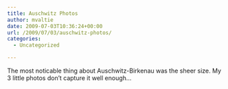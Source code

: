 ```yaml
---
title: Auschwitz Photos
author: mvaltie
date: 2009-07-03T10:36:24+00:00
url: /2009/07/03/auschwitz-photos/
categories:
  - Uncategorized

---
```

The most noticable thing about Auschwitz-Birkenau was the sheer size. My 3 little photos don&#8217;t capture it well enough&#8230;